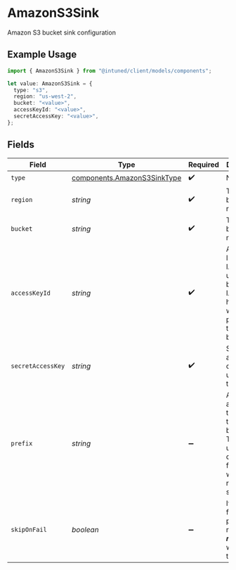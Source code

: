 # AmazonS3Sink

Amazon S3 bucket sink configuration

## Example Usage

```typescript
import { AmazonS3Sink } from "@intuned/client/models/components";

let value: AmazonS3Sink = {
  type: "s3",
  region: "us-west-2",
  bucket: "<value>",
  accessKeyId: "<value>",
  secretAccessKey: "<value>",
};
```

## Fields

| Field                                                                                                                  | Type                                                                                                                   | Required                                                                                                               | Description                                                                                                            | Example                                                                                                                |
| ---------------------------------------------------------------------------------------------------------------------- | ---------------------------------------------------------------------------------------------------------------------- | ---------------------------------------------------------------------------------------------------------------------- | ---------------------------------------------------------------------------------------------------------------------- | ---------------------------------------------------------------------------------------------------------------------- |
| `type`                                                                                                                 | [components.AmazonS3SinkType](../../models/components/amazons3sinktype.md)                                             | :heavy_check_mark:                                                                                                     | N/A                                                                                                                    |                                                                                                                        |
| `region`                                                                                                               | *string*                                                                                                               | :heavy_check_mark:                                                                                                     | The S3 bucket region                                                                                                   | us-west-2                                                                                                              |
| `bucket`                                                                                                               | *string*                                                                                                               | :heavy_check_mark:                                                                                                     | The S3 bucket name                                                                                                     |                                                                                                                        |
| `accessKeyId`                                                                                                          | *string*                                                                                                               | :heavy_check_mark:                                                                                                     | Access key ID for the IAM user to use the bucket. The IAM user has to have write permissions to the bucket.            |                                                                                                                        |
| `secretAccessKey`                                                                                                      | *string*                                                                                                               | :heavy_check_mark:                                                                                                     | Secret access key of the IAM user to use the bucket.                                                                   |                                                                                                                        |
| `prefix`                                                                                                               | *string*                                                                                                               | :heavy_minus_sign:                                                                                                     | A prefix added to the key of the file to be written. This can be used to define a folder where all results are stored. |                                                                                                                        |
| `skipOnFail`                                                                                                           | *boolean*                                                                                                              | :heavy_minus_sign:                                                                                                     | If enabled, failed payload runs will ***not*** be written to the bucket.                                               |                                                                                                                        |